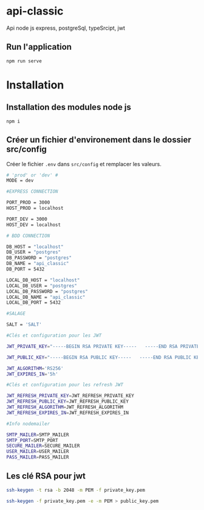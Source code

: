 # api-classic

Api node js express, postgreSql, typeSrcipt, jwt

## Run l'application

```
npm run serve
```

# Installation

## Installation des modules node js

```
npm i
```

## Créer un fichier d'environement dans le dossier src/config
Créer le fichier 
```.env```
dans ```src/config``` et remplacer les valeurs.
```bash
# 'prod' or 'dev' #
MODE = dev

#EXPRESS CONNECTION

PORT_PROD = 3000
HOST_PROD = localhost

PORT_DEV = 3000
HOST_DEV = localhost

# BDD CONNECTION

DB_HOST = "localhost"
DB_USER = "postgres"
DB_PASSWORD = "postgres"
DB_NAME = "api_classic"
DB_PORT = 5432

LOCAL_DB_HOST = "localhost"
LOCAL_DB_USER = "postgres"
LOCAL_DB_PASSWORD = "postgres"
LOCAL_DB_NAME = "api_classic"
LOCAL_DB_PORT = 5432

#SALAGE

SALT = 'SALT'

#Clés et configuration pour les JWT

JWT_PRIVATE_KEY="-----BEGIN RSA PRIVATE KEY-----   -----END RSA PRIVATE KEY-----"

JWT_PUBLIC_KEY="-----BEGIN RSA PUBLIC KEY-----   -----END RSA PUBLIC KEY-----"

JWT_ALGORITHM='RS256'
JWT_EXPIRES_IN='5h'

#Clés et configuration pour les refresh JWT

JWT_REFRESH_PRIVATE_KEY=JWT_REFRESH_PRIVATE_KEY
JWT_REFRESH_PUBLIC_KEY=JWT_REFRESH_PUBLIC_KEY
JWT_REFRESH_ALGORITHM=JWT_REFRESH_ALGORITHM
JWT_REFRESH_EXPIRES_IN=JWT_REFRESH_EXPIRES_IN

#Info nodemailer

SMTP_MAILER=SMTP_MAILER
SMTP_PORT=SMTP_PORT
SECURE_MAILER=SECURE_MAILER
USER_MAILER=USER_MAILER
PASS_MAILER=PASS_MAILER
```

## Les clé RSA pour jwt

```bash
ssh-keygen -t rsa -b 2048 -m PEM -f private_key.pem
```

```bash
ssh-keygen -f private_key.pem -e -m PEM > public_key.pem
```